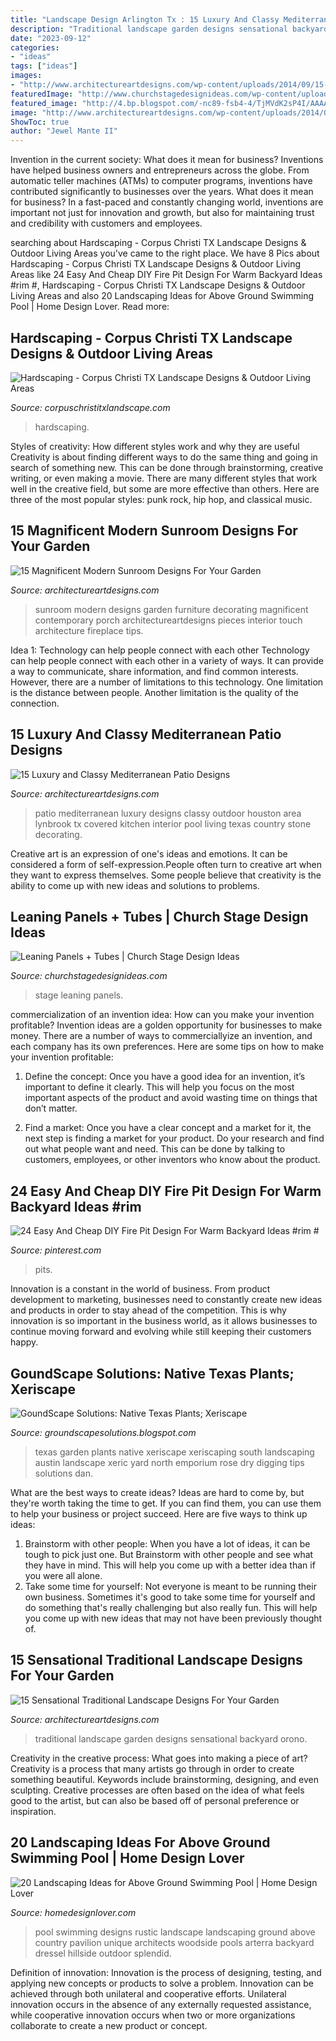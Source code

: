 ```yaml
---
title: "Landscape Design Arlington Tx : 15 Luxury And Classy Mediterranean Patio Designs"
description: "Traditional landscape garden designs sensational backyard orono"
date: "2023-09-12"
categories:
- "ideas"
tags: ["ideas"]
images:
- "http://www.architectureartdesigns.com/wp-content/uploads/2014/09/15-Magnificent-Modern-Sunroom-Designs-For-Your-Garden-15-630x945.jpg"
featuredImage: "http://www.churchstagedesignideas.com/wp-content/uploads/2014/12/Leaning-Panels-Stage-Design.jpg"
featured_image: "http://4.bp.blogspot.com/-nc89-fsb4-4/TjMVdK2sP4I/AAAAAAAAAA4/3O8vCFrLpHY/w1200-h630-p-k-nu/xeric_plant.jpg"
image: "http://www.architectureartdesigns.com/wp-content/uploads/2014/09/15-Sensational-Traditional-Landscape-Designs-For-Your-Backyard-5-630x903.jpg"
ShowToc: true
author: "Jewel Mante II"
---
```



Invention in the current society: What does it mean for business?
Inventions have helped business owners and entrepreneurs across the globe. From automatic teller machines (ATMs) to computer programs, inventions have contributed significantly to businesses over the years. What does it mean for business? In a fast-paced and constantly changing world, inventions are important not just for innovation and growth, but also for maintaining trust and credibility with customers and employees.

	

		
searching about Hardscaping - Corpus Christi TX Landscape Designs &amp; Outdoor Living Areas you've came to the right place. We have 8 Pics about Hardscaping - Corpus Christi TX Landscape Designs &amp; Outdoor Living Areas like 24 Easy And Cheap DIY Fire Pit Design For Warm Backyard Ideas #rim #, Hardscaping - Corpus Christi TX Landscape Designs &amp; Outdoor Living Areas and also 20 Landscaping Ideas for Above Ground Swimming Pool | Home Design Lover. Read more:
		
    
## Hardscaping - Corpus Christi TX Landscape Designs &amp; Outdoor Living Areas

<img loading=lazy src="https://www.corpuschristitxlandscape.com/wp-content/uploads/2020/01/Corpus-Christi-TX-Landscape-Designs-Outdoor-Living-Areas-Home-Page-Image.jpg" onerror="this.onerror=null;this.src='https://tse2.mm.bing.net/th?id=OIP.Pdi0L8KqTbt3IjUXZNNIPAHaFi&amp;pid=15.1';" alt="Hardscaping - Corpus Christi TX Landscape Designs &amp; Outdoor Living Areas">

_Source: corpuschristitxlandscape.com_

>hardscaping. 

	

Styles of creativity: How different styles work and why they are useful
Creativity is about finding different ways to do the same thing and going in search of something new. This can be done through brainstorming, creative writing, or even making a movie. There are many different styles that work well in the creative field, but some are more effective than others. Here are three of the most popular styles: punk rock, hip hop, and classical music.

    
## 15 Magnificent Modern Sunroom Designs For Your Garden

<img loading=lazy src="http://www.architectureartdesigns.com/wp-content/uploads/2014/09/15-Magnificent-Modern-Sunroom-Designs-For-Your-Garden-15-630x945.jpg" onerror="this.onerror=null;this.src='https://tse2.mm.bing.net/th?id=OIP.kkCZTj91KbKE9s03iE4DVgHaLH&amp;pid=15.1';" alt="15 Magnificent Modern Sunroom Designs For Your Garden">

_Source: architectureartdesigns.com_

>sunroom modern designs garden furniture decorating magnificent contemporary porch architectureartdesigns pieces interior touch architecture fireplace tips. 

	

Idea 1: Technology can help people connect with each other
Technology can help people connect with each other in a variety of ways. It can provide a way to communicate, share information, and find common interests. However, there are a number of limitations to this technology. One limitation is the distance between people. Another limitation is the quality of the connection.

    
## 15 Luxury And Classy Mediterranean Patio Designs

<img loading=lazy src="http://www.architectureartdesigns.com/wp-content/uploads/2014/10/15-Luxury-and-Classy-Mediterranean-Patio-Designs-13-630x420.jpg" onerror="this.onerror=null;this.src='https://tse4.mm.bing.net/th?id=OIP.M-NhBtUl3wR8forWaE-tQgHaE8&amp;pid=15.1';" alt="15 Luxury and Classy Mediterranean Patio Designs">

_Source: architectureartdesigns.com_

>patio mediterranean luxury designs classy outdoor houston area lynbrook tx covered kitchen interior pool living texas country stone decorating. 

	

Creative art is an expression of one's ideas and emotions. It can be considered a form of self-expression.People often turn to creative art when they want to express themselves. Some people believe that creativity is the ability to come up with new ideas and solutions to problems.

    
## Leaning Panels + Tubes | Church Stage Design Ideas

<img loading=lazy src="http://www.churchstagedesignideas.com/wp-content/uploads/2014/12/Leaning-Panels-Stage-Design.jpg" onerror="this.onerror=null;this.src='https://tse3.mm.bing.net/th?id=OIP.aS5WQIyct0d1Y4IF9pK1BwHaDg&amp;pid=15.1';" alt="Leaning Panels + Tubes | Church Stage Design Ideas">

_Source: churchstagedesignideas.com_

>stage leaning panels. 

	

commercialization of an invention idea: How can you make your invention profitable?
Invention ideas are a golden opportunity for businesses to make money. There are a number of ways to commerciallyize an invention, and each company has its own preferences. Here are some tips on how to make your invention profitable:
1. Define the concept: Once you have a good idea for an invention, it’s important to define it clearly. This will help you focus on the most important aspects of the product and avoid wasting time on things that don’t matter.

2. Find a market: Once you have a clear concept and a market for it, the next step is finding a market for your product. Do your research and find out what people want and need. This can be done by talking to customers, employees, or other inventors who know about the product.


    
## 24 Easy And Cheap DIY Fire Pit Design For Warm Backyard Ideas #rim #

<img loading=lazy src="https://i.pinimg.com/736x/8e/7c/4a/8e7c4acd44af1475c7d09c0be1a239f2.jpg" onerror="this.onerror=null;this.src='https://tse2.mm.bing.net/th?id=OIP.NG2Mhq3zMRzcHxAOw50o_QHaLZ&amp;pid=15.1';" alt="24 Easy And Cheap DIY Fire Pit Design For Warm Backyard Ideas #rim #">

_Source: pinterest.com_

>pits. 

	

Innovation is a constant in the world of business. From product development to marketing, businesses need to constantly create new ideas and products in order to stay ahead of the competition. This is why innovation is so important in the business world, as it allows businesses to continue moving forward and evolving while still keeping their customers happy.

    
## GoundScape Solutions: Native Texas Plants; Xeriscape

<img loading=lazy src="http://4.bp.blogspot.com/-nc89-fsb4-4/TjMVdK2sP4I/AAAAAAAAAA4/3O8vCFrLpHY/w1200-h630-p-k-nu/xeric_plant.jpg" onerror="this.onerror=null;this.src='https://tse4.mm.bing.net/th?id=OIP.T_QajfrDaHZ7s8p2OSxMNgHaFj&amp;pid=15.1';" alt="GoundScape Solutions: Native Texas Plants; Xeriscape">

_Source: groundscapesolutions.blogspot.com_

>texas garden plants native xeriscape xeriscaping south landscaping austin landscape xeric yard north emporium rose dry digging tips solutions dan. 

	

What are the best ways to create ideas?
Ideas are hard to come by, but they're worth taking the time to get. If you can find them, you can use them to help your business or project succeed. Here are five ways to think up ideas: 
1. Brainstorm with other people: When you have a lot of ideas, it can be tough to pick just one. But Brainstorm with other people and see what they have in mind. This will help you come up with a better idea than if you were all alone. 
2. Take some time for yourself: Not everyone is meant to be running their own business. Sometimes it's good to take some time for yourself and do something that's really challenging but also really fun. This will help you come up with new ideas that may not have been previously thought of. 

    
## 15 Sensational Traditional Landscape Designs For Your Garden

<img loading=lazy src="http://www.architectureartdesigns.com/wp-content/uploads/2014/09/15-Sensational-Traditional-Landscape-Designs-For-Your-Backyard-5-630x903.jpg" onerror="this.onerror=null;this.src='https://tse3.mm.bing.net/th?id=OIP.uTUYdKb32Pzn6gt290Vy4QHaKn&amp;pid=15.1';" alt="15 Sensational Traditional Landscape Designs For Your Garden">

_Source: architectureartdesigns.com_

>traditional landscape garden designs sensational backyard orono. 

	

Creativity in the creative process: What goes into making a piece of art?
Creativity is a process that many artists go through in order to create something beautiful. Keywords include brainstorming, designing, and even sculpting. Creative processes are often based on the idea of what feels good to the artist, but can also be based off of personal preference or inspiration.

    
## 20 Landscaping Ideas For Above Ground Swimming Pool | Home Design Lover

<img loading=lazy src="https://homedesignlover.com/wp-content/uploads/2015/08/4-hillside-garden.jpg" onerror="this.onerror=null;this.src='https://tse3.mm.bing.net/th?id=OIP.Gb5I2wAUFda5acnTKfAV4AHaE7&amp;pid=15.1';" alt="20 Landscaping Ideas for Above Ground Swimming Pool | Home Design Lover">

_Source: homedesignlover.com_

>pool swimming designs rustic landscape landscaping ground above country pavilion unique architects woodside pools arterra backyard dressel hillside outdoor splendid. 

	

Definition of innovation:
Innovation is the process of designing, testing, and applying new concepts or products to solve a problem. Innovation can be achieved through both unilateral and cooperative efforts. Unilateral innovation occurs in the absence of any externally requested assistance, while cooperative innovation occurs when two or more organizations collaborate to create a new product or concept.

